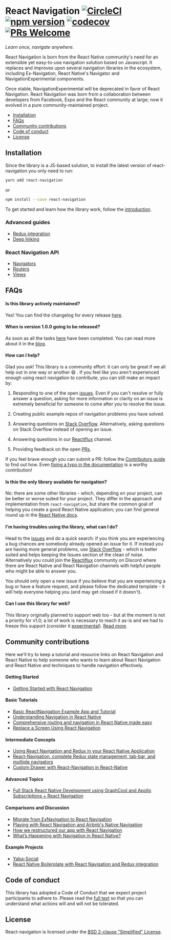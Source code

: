 # React Navigation [![CircleCI](https://circleci.com/gh/react-community/react-navigation/tree/master.svg?style=shield&circle-token=622fcb1d78413084c2f44699ed2104246a177485)](https://circleci.com/gh/react-community/react-navigation/tree/master) [![npm version](https://badge.fury.io/js/react-navigation.svg)](https://badge.fury.io/js/react-navigation) [![codecov](https://codecov.io/gh/react-community/react-navigation/branch/master/graph/badge.svg)](https://codecov.io/gh/react-community/react-navigation) [![PRs Welcome](https://img.shields.io/badge/PRs-welcome-brightgreen.svg)](https://reactnavigation.org/docs/guides/contributors)

*Learn once, navigate anywhere.*

React Navigation is born from the React Native community's need for an extensible yet easy-to-use navigation solution based on Javascript. It replaces and improves upon several navigation libraries in the ecosystem, including Ex-Navigation, React Native's Navigator and NavigationExperimental components.

Once stable, NavigationExperimental will be deprecated in favor of React Navigation. React Navigation was born from a collaboration between developers from Facebook, Expo and the React community at large; now it evolved in a pure community-maintained project.

* [Installation](#installation)
* [FAQs](#faqs)
* [Community contributions](#community-contributions)
* [Code of conduct](#code-of-conduct)
* [License](#license)

## Installation

Since the library is a JS-based solution, to install the latest version of react-navigation you only need to run:

  ```bash
  yarn add react-navigation
  ```

  or

  ```bash
  npm install --save react-navigation
  ```

To get started and learn how the library work, follow the [introduction](https://reactnavigation.org/docs/intro/).

### Advanced guides

- [Redux integration](https://reactnavigation.org/docs/guides/redux)
- [Deep linking](https://reactnavigation.org/docs/guides/linking)

### React Navigation API

- [Navigators](https://reactnavigation.org/docs/navigators/)
- [Routers](https://reactnavigation.org/docs/routers/)
- [Views](https://reactnavigation.org/docs/views/)

## FAQs

#### Is this library actively maintained?

Yes! You can find the changelog for every release [here](https://github.com/react-community/react-navigation/releases).

#### When is version 1.0.0 going to be released?

As soon as all the tasks [here](https://github.com/react-community/react-navigation/issues/2585) have been completed. You can read more about it in the [blog](https://reactnavigation.org/blog/2017/9/Renewed-v1).

#### How can I help?

Glad you ask! This library is a community effort: it can only be great if we all help out in one way or another 😄 . If you feel like you aren't experienced enough using react navigation to contribute, you can still make an impact by:

1. Responding to one of the open [issues](https://github.com/react-community/react-navigation/issues). Even if you can't resolve or fully answer a question, asking for more information or clarity on an issue is extremely beneficial for someone to come after you to resolve the issue.

1. Creating public example repos of navigation problems you have solved.

1. Answering questions on [Stack Overflow](https://stackoverflow.com/search?q=react-navigation). Alternatively, asking questions on Stack Overflow instead of opening an issue.

1. Answering questions in our [Reactiflux](https://www.reactiflux.com/) channel.

1. Providing feedback on the open [PRs](https://github.com/react-community/react-navigation/pulls).

If you feel brave enough you can submit a PR: follow the [Contributors guide](https://reactnavigation.org/docs/guides/contributors) to find out how. Even [fixing a typo in the documentation](https://github.com/react-community/react-navigation/pull/2727) is a worthy contribution!

#### Is this the only library available for navigation?

No: there are some other libraries - which, depending on your project, can be better or worse suited for your project. They differ in the approach and implementation from `react-navigation`, but share the common goal of helping you create a good React Native application; you can find general round up in the [React Native docs](http://facebook.github.io/react-native/docs/navigation.html).

#### I'm having troubles using the library, what can I do?

Head to the [issues](https://github.com/react-community/react-navigation/issues) and do a quick search: if you think you are experiencing a bug chances are somebody already opened an issue for it. If instead you are having more general problems, use [Stack Overflow](https://stackoverflow.com/search?q=react-navigation) - which is better suited and helps keeping the Issues section of the clean of noise. Alternatively you could join the [Reactiflux](https://www.reactiflux.com/) community on Discord where there are React Native and React Navigation channels with helpful people who might be able to answer you.

You should only open a new issue if you believe that you are experiencing a bug or have a feature request, and please follow the dedicated template - it will help everyone helping you (and may get closed if it doesn't).

#### Can I use this library for web?

This library originally planned to support web too - but at the moment is not a priority for v1.0; a lot of work is necessary to reach it as-is and we had to freeze this support (consider it [experimental](https://reactnavigation.org/docs/guides/web)). [Read more](https://github.com/react-community/react-navigation/issues/2585#issuecomment-330338793).

## Community contributions

Here we'll try to keep a tutorial and resource links on React Navigation and React Native to help someone who wants to learn about React Navigation and React Native and techniques to handle navigation effectively.

#### Getting Started

- [Getting Started with React Navigation](https://hackernoon.com/getting-started-with-react-navigation-the-navigation-solution-for-react-native-ea3f4bd786a4)

#### Basic Tutorials

- [Basic ReactNavigation Example App and Tutorial](http://docs.nativebase.io/docs/examples/navigation/StackNavigationExample.html)
- [Understanding Navigation in React Native](https://www.codementor.io/blessingoraz/understanding-navigation-in-react-native-a3wlcxmzu?published=1#.WXfDlvk_ooE.twitter)
- [Comprehensive routing and navigation in React Native made easy](https://medium.com/@kevinle/comprehensive-routing-and-navigation-in-react-native-made-easy-6383e6cdc293)
- [Replace a Screen Using React Navigation](https://medium.com/handlebar-labs/replace-a-screen-using-react-navigation-a503eab207eb)

#### Intermediate Concepts

- [Using React Navigation and Redux in your React Native Application](https://medium.com/modus-create-front-end-development/using-react-navigation-and-redux-in-your-react-native-application-efac33265138)
- [React-Navigation, complete Redux state management, tab-bar, and multiple navigators](https://medium.com/@parkerdan/react-navigation-with-complete-redux-state-management-tab-bar-and-multiple-navigators-ed30a69d9a4d)
- [Custom Drawer with React-Navigation in React-Native](http://www.skywardsoftwares.co.in/react-native/custom-drawer-with-react-navigation-in-react-native/)

#### Advanced Topics

- [Full Stack React Native Development using GraphCool and Apollo Subscriptions + React Navigation](https://medium.com/react-native-training/full-stack-react-native-development-using-graphcool-and-apollo-subscriptions-react-navigation-cdb3e1374c05)

#### Comparisons and Discussion

- [Migrate from ExNavigation to React Navigation](https://hackernoon.com/migrate-from-exnavigation-to-react-navigation-1af661ec5082)
- [Playing with React Navigation and Airbnb's Native Navigation](https://medium.com/@ericvicenti/playing-with-react-navigation-and-airbnbs-native-navigation-4e49fc765489)
- [How we restructured our app with React Navigation](https://m.oursky.com/how-we-restructured-our-app-with-react-navigation-98a89e219c26)
- [What’s Happening with Navigation in React Native?](https://blog.revisify.com/whats-happening-with-navigation-in-react-native-c193535888c3)

#### Example Projects

- [Yaba-Social](https://github.com/allpwrfulroot/yaba-social)
- [React Native Boilerplate with React Navigation and Redux integration](https://github.com/verybluebot/react-native-boilerplate)

## Code of conduct

This library has adopted a Code of Conduct that we expect project participants to adhere to. Please read the [full text](https://github.com/react-community/react-navigation/blob/master/CODE_OF_CONDUCT.md) so that you can understand what actions will and will not be tolerated.

## License

React-navigation is licensed under the [BSD 2-clause "Simplified" License](https://github.com/react-community/react-navigation/blob/master/LICENSE).